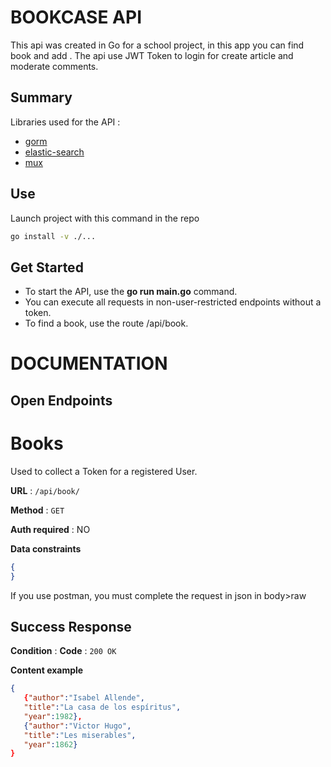 # BOOKCASE API

This api was created in Go for a school project, in this app you can find book and add .
The api use JWT Token to login for create article and moderate comments.

## Summary

Libraries used for the API :
* [gorm](https://github.com/jinzhu/gorm)
* [elastic-search](https://github.com/dgrijalva/jwt-go)
* [mux](https://github.com/gorilla/mux)

## Use

Launch project with this command in the repo

```bash
go install -v ./...
```

## Get Started

* To start the API, use the **go run main.go** command.
* You can execute all requests in non-user-restricted endpoints without a token.
* To find a book, use the route /api/book.


# DOCUMENTATION

## Open Endpoints

# Books

Used to collect a Token for a registered User.

**URL** : `/api/book/`

**Method** : `GET`

**Auth required** : NO

**Data constraints**

```json
{
}
```
If you use postman, you must complete the request in json in body>raw


## Success Response

**Condition** : 
**Code** : `200 OK`

**Content example**

```json
{
   {"author":"Isabel Allende",
   "title":"La casa de los espíritus",
   "year":1982},
   {"author":"Victor Hugo",
   "title":"Les miserables",
   "year":1862}
}
```

